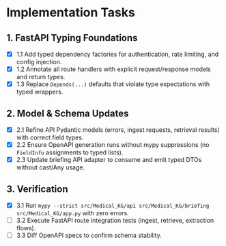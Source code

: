# Implementation Tasks

## 1. FastAPI Typing Foundations
- [x] 1.1 Add typed dependency factories for authentication, rate limiting, and config injection.
- [x] 1.2 Annotate all route handlers with explicit request/response models and return types.
- [x] 1.3 Replace `Depends(...)` defaults that violate type expectations with typed wrappers.

## 2. Model & Schema Updates
- [x] 2.1 Refine API Pydantic models (errors, ingest requests, retrieval results) with correct field types.
- [x] 2.2 Ensure OpenAPI generation runs without mypy suppressions (no `FieldInfo` assignments to typed lists).
- [x] 2.3 Update briefing API adapter to consume and emit typed DTOs without cast/Any usage.

## 3. Verification
- [x] 3.1 Run `mypy --strict src/Medical_KG/api src/Medical_KG/briefing src/Medical_KG/app.py` with zero errors.
- [ ] 3.2 Execute FastAPI route integration tests (ingest, retrieve, extraction flows).
- [ ] 3.3 Diff OpenAPI specs to confirm schema stability.
